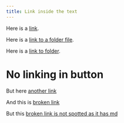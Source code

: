```yaml
---
title: Link inside the text
---
```


Here is a [link](link).

Here is a [link to a folder file](folder-file).

Here is a [link to folder](folder).

# No linking in button
But here [another link](link-with-md.md)

And this is [broken link](broken)

But this [broken link is not spotted as it has md](broken.md)
